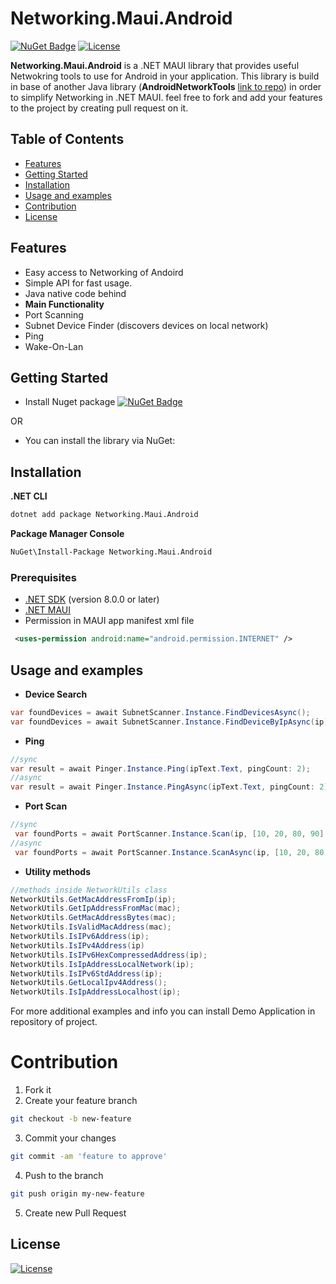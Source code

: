 # Networking.Maui.Android

[![NuGet Badge](https://img.shields.io/nuget/v/Networking.Maui.Android.svg)](https://www.nuget.org/packages/Networking.Maui.Android)
[![License](https://img.shields.io/badge/license-Apache%202.0-blue.svg)](LICENSE)

**Networking.Maui.Android** is a .NET MAUI library that provides useful Netwokring tools to use for Android in your application. This library is build in base of another Java library (**AndroidNetworkTools** [link to repo](https://github.com/stealthcopter/AndroidNetworkTools)) in order to simplify Networking in .NET MAUI. feel free to fork and add your features to the project by creating pull request on it.

## Table of Contents
- [Features](#features)
- [Getting Started](#getting-started)
- [Installation](#installation)
- [Usage and examples](#usage-and-examples)
- [Contribution](#contribution)
- [License](#license)

## Features
- Easy access to Networking of Andoird
- Simple API for fast usage.
- Java native code behind
- **Main Functionality**
- Port Scanning
- Subnet Device Finder (discovers devices on local network)
- Ping
- Wake-On-Lan

## Getting Started
- Install Nuget package [![NuGet Badge](https://img.shields.io/nuget/v/Networking.Maui.Android.svg)](https://www.nuget.org/packages/Networking.Maui.Android)

OR

- You can install the library via NuGet:

## Installation

**.NET CLI**
```bash
dotnet add package Networking.Maui.Android
```

**Package Manager Console**
```bash
NuGet\Install-Package Networking.Maui.Android
```

### Prerequisites
- [.NET SDK](https://dotnet.microsoft.com/download) (version 8.0.0 or later)
- [.NET MAUI](https://dotnet.microsoft.com/en-us/apps/maui)
- Permission in MAUI app manifest xml file
```xml
 <uses-permission android:name="android.permission.INTERNET" />
```

## Usage and examples
  - **Device Search**
  ```csharp
  var foundDevices = await SubnetScanner.Instance.FindDevicesAsync();
  var foundDevices = await SubnetScanner.Instance.FindDeviceByIpAsync(ip);
  ```

- **Ping**
```csharp
//sync
var result = await Pinger.Instance.Ping(ipText.Text, pingCount: 2);
//async
var result = await Pinger.Instance.PingAsync(ipText.Text, pingCount: 2);
  ```
- **Port Scan**
```csharp
//sync
 var foundPorts = await PortScanner.Instance.Scan(ip, [10, 20, 80, 90], 1000, Enums.TransportType.Tcp);
//async
 var foundPorts = await PortScanner.Instance.ScanAsync(ip, [10, 20, 80, 90], 1000, Enums.TransportType.Tcp);
  ```

* **Utility methods**
```csharp
//methods inside NetworkUtils class
NetworkUtils.GetMacAddressFromIp(ip);
NetworkUtils.GetIpAddressFromMac(mac);
NetworkUtils.GetMacAddressBytes(mac);
NetworkUtils.IsValidMacAddress(mac);
NetworkUtils.IsIPv6Address(ip);
NetworkUtils.IsIPv4Address(ip)
NetworkUtils.IsIPv6HexCompressedAddress(ip);
NetworkUtils.IsIpAddressLocalNetwork(ip);
NetworkUtils.IsIPv6StdAddress(ip);
NetworkUtils.GetLocalIpv4Address();
NetworkUtils.IsIpAddressLocalhost(ip);
```

For more additional examples and info you can install Demo Application in repository of project.


# Contribution

1) Fork it
2) Create your feature branch
```bash
git checkout -b new-feature
```
3) Commit your changes
```bash
git commit -am 'feature to approve'
```
4) Push to the branch
```bash
git push origin my-new-feature
```
5) Create new Pull Request

## License
[![License](https://img.shields.io/badge/license-Apache%202.0-blue.svg)](LICENSE)
